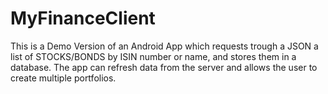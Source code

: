 MyFinanceClient
===============
This is a Demo Version of an Android App which requests trough a JSON a list of STOCKS/BONDS by ISIN number or name,
and stores them in a database. 
The app can refresh data from the server and allows the user to create multiple portfolios.
